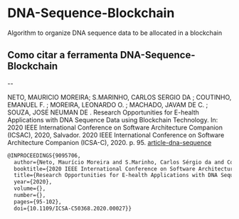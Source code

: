 # DNA-Sequence-Blockchain

Algorithm to organize DNA sequence data to be allocated in a blockchain

## Como citar a ferramenta DNA-Sequence-Blockchain
--

NETO, MAURICIO MOREIRA; S.MARINHO, CARLOS SERGIO DA ; COUTINHO, EMANUEL F. ; MOREIRA, LEONARDO O. ; MACHADO, JAVAM DE C. ; SOUZA, JOSE NEUMAN DE . Research Opportunities for E-health Applications with DNA Sequence Data using Blockchain Technology. In: 2020 IEEE International Conference on Software Architecture Companion (ICSAC), 2020, Salvador. 2020 IEEE International Conference on Software Architecture Companion (ICSA-C), 2020. p. 95.
[article-dna-sequence](https://ieeexplore.ieee.org/document/9095706)

```tex
@INPROCEEDINGS{9095706,
  author={Neto, Maurício Moreira and S.Marinho, Carlos Sérgio da and Coutinho, Emanuel F. and Moreira, Leonardo O. and Machado, Javam de C. and Souza, José Neuman de},
  booktitle={2020 IEEE International Conference on Software Architecture Companion (ICSA-C)}, 
  title={Research Opportunities for E-health Applications with DNA Sequence Data using Blockchain Technology}, 
  year={2020},
  volume={},
  number={},
  pages={95-102},
  doi={10.1109/ICSA-C50368.2020.00027}}
```

